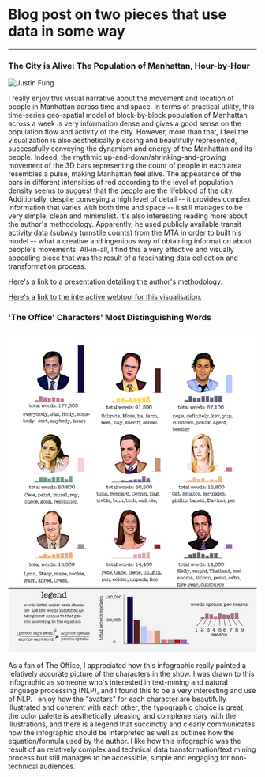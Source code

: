 # Blog post on two pieces that use data in some way
------
### The City is Alive: The Population of Manhattan, Hour-by-Hour

![Justin Fung](images/alive-city.gif)

I really enjoy this visual narrative about the movement and location of people in Manhattan across time and space. In terms of practical utility, this time-series geo-spatial model of block-by-block population of Manhattan across a week is very information dense and gives a good sense on the population flow and activity of the city. However, more than that, I feel the visualization is also aesthetically pleasing and beautifully represented, successfully conveying the dynamism and energy of the Manhattan and its people. Indeed, the rhythmic up-and-down/shrinking-and-growing movement of the 3D bars representing the count of people in each area resembles a pulse, making Manhattan feel alive. The appearance of the bars in different intensities of red according to the level of population density seems to suggest that the people are the lifeblood of the city. Additionally, despite conveying a high level of detail -- it provides complex information that varies with both time and space -- it still manages to be very simple, clean and minimalist. It's also interesting reading more about the author's methodology. Apparently, he used publicly available transit activity data (subway turnstile counts) from the MTA in order to built his model -- what a creative and ingenious way of obtaining information about people's movements! All-in-all, I find this a very effective and visually appealing piece that was the result of a fascinating data collection and transformation process.

[Here's a link to a presentation detailing the author's methodology.](https://github.com/citrusvanilla/manhattanpopulationexplorer/blob/master/presentation/120507_turnstile_presentation.pdf)

[Here's a link to the interactive webtool for this visualisation.](https://manpopex.us/)

### 'The Office' Characters' Most Distinguishing Words

![RyBread7](images/the-office-nlp.png)

As a fan of The Office, I appreciated how this infographic really painted a relatively accurate picture of the characters in the show. I was drawn to this infographic as someone who's interested in text-mining and natural language processing (NLP), and I found this to be a very interesting and use of NLP. I enjoy how the "avatars" for each character are beautifully illustrated and coherent with each other, the typographic choice is great, the color palette is aesthetically pleasing and complementary with the illustrations, and there is a legend that succinctly and clearly communicates how the infographic should be interpreted as well as outlines how the equation/formula used by the author. I like how this infographic was the result of an relatively complex and technical data transformation/text mining process but still manages to be accessible, simple and engaging for non-technical audiences. 
